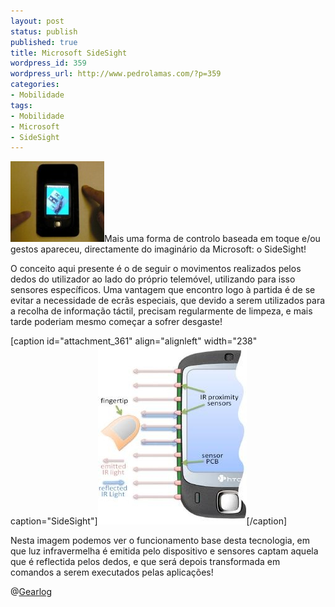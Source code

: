 ```yaml
---
layout: post
status: publish
published: true
title: Microsoft SideSight
wordpress_id: 359
wordpress_url: http://www.pedrolamas.com/?p=359
categories:
- Mobilidade
tags:
- Mobilidade
- Microsoft
- SideSight
---
```

[![](wp-content/uploads/2008/10/sidesight-thumb.jpg "SideSight")](http://www.gearlog.com/2008/10/microsofts_sidesight_something.php)Mais uma forma de controlo baseada em toque e/ou gestos apareceu, directamente do imaginário da Microsoft: o SideSight!

O conceito aqui presente é o de seguir o movimentos realizados pelos dedos do utilizador ao lado do próprio telemóvel, utilizando para isso sensores específicos. Uma vantagem que encontro logo à partida é de se evitar a necessidade de ecrãs especiais, que devido a serem utilizados para a recolha de informação táctil, precisam regularmente de limpeza, e mais tarde poderiam mesmo começar a sofrer desgaste!

[caption id="attachment\_361" align="alignleft" width="238" caption="SideSight"][![Esquema do SideSight](wp-content/uploads/2008/10/sidesight.jpg "Esquema do SideSight")](wp-content/uploads/2008/10/sidesight.jpg)[/caption]

Nesta imagem podemos ver o funcionamento base desta tecnologia, em que luz infravermelha é emitida pelo dispositivo e sensores captam aquela que é reflectida pelos dedos, e que será depois transformada em comandos a serem executados pelas aplicações!

@[Gearlog](http://www.gearlog.com/2008/10/microsofts_sidesight_something.php)
